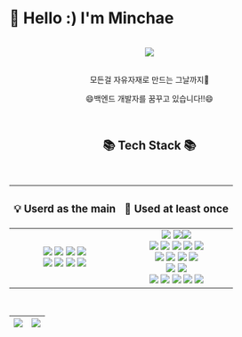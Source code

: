 # 🐣 Hello :) I'm Minchae	
<br>
<div align="center">
	<img src="https://github.com/Minchae128/Minchae128/assets/122027566/b2afb71d-9bfd-4a9a-8954-4c466c5be53e">
  <br/>
  <br/>
  <p>모든걸 자유자재로 만드는 그날까지🚀</p>
  <p>😄백엔드 개발자를 꿈꾸고 있습니다!!😄</p>
  <br/>
<h2>📚 Tech Stack 📚</h2> <br/>

| <h3>💡 <b>Userd as the main</b></h3> | <h3>📖 <b>Used at least once</b></h3> |
| :------------: | :-------------: |
| 	<img src="https://img.shields.io/badge/Java-007396?style=flat&logo=Conda-Forge&logoColor=white" /> <img src="https://img.shields.io/badge/Spring-6DB33F?style=flat&logo=Spring&logoColor=white" /> <img src="https://img.shields.io/badge/Springboot-6DB33F?style=flat&logo=springboot&logoColor=white"/> <img src="https://img.shields.io/badge/Gradle-02303A?style=flat&logo=gradle&logoColor=white"/> <br> <img src="https://img.shields.io/badge/Mybatis-000000?style=flat&logo=Fluentd&logoColor=white" /> <img src="https://img.shields.io/badge/MySQL-4479A1?style=flat&logo=MySQL&logoColor=white" /> <img src="https://img.shields.io/badge/Apache Tomcat-F8DC75?style=flat&logo=apachetomcat&logoColor=black"/> <img src="https://img.shields.io/badge/Linux-FCC624?style=flat&logo=Linux&logoColor=black" /> | <img src="https://img.shields.io/badge/IntelliJIDEA-000000.svg?style==flat&logo=intellij-idea&logoColor=white"/> <img src="https://img.shields.io/badge/Eclipse%20IDE-2C2255?style=flat&logo=EclipseIDE&logoColor=white" /><img src="https://img.shields.io/badge/Visual%20Studio%20Code-007ACC?style=flat&logo=VisualStudioCode&logoColor=white"/> <br> <img src="https://img.shields.io/badge/HTML5-E34F26?style=flat&logo=html5&logoColor=white"/> <img src="https://img.shields.io/badge/CSS-1572B6?style=flat&logo=css3&logoColor=white"/> <img src="https://img.shields.io/badge/Javascript-F7DF1E?style=flat&logo=javascript&logoColor=black"/> <img src="https://img.shields.io/badge/Figma-%23F24E1E.svg?style=flat&logo=figma&logoColor=white"/> <img src="https://img.shields.io/badge/Bootstrap-7952B3?style=flat&logo=bootstrap&logoColor=white"/> <br>  <img src="https://img.shields.io/badge/Jquery-0769AD?style=flat&logo=jquery&logoColor=white"/> <img src="https://img.shields.io/badge/Thymeleaf-%23005C0F.svg?style=flat&logo=Thymeleaf&logoColor=white"/> <img src="https://img.shields.io/badge/JWT-black?style=flat&logo=JSON%20web%20tokens"/> <img src="https://img.shields.io/badge/Apache%20Maven-C71A36?style=flat&logo=Apache%20Maven&logoColor=white"/> <br> <img src="https://img.shields.io/badge/MongoDB-47A248?style=fflat&logo=MongoDB&logoColor=white"/> <img src="https://img.shields.io/badge/MariaDB-003545?style=flat&logo=mariaDB&logoColor=white"/> <br> <img src="https://img.shields.io/badge/Slack-4A154B?style=flat&logo=slack&logoColor=white"/> <img src="https://img.shields.io/badge/Google%20Drive-4285F4?style=flat&logo=googledrive&logoColor=white"/> <img src="https://img.shields.io/badge/Naver%20Cloud-03C75A?style=flat&logo=naver&logoColor=white"/> <img src="https://img.shields.io/badge/GitHub-181717?style=flat&logo=GitHub&logoColor=white" /> <img src="https://img.shields.io/badge/Git-F05032?style=flat&logo=git&logoColor=white"/> |

<br/>
<div>
<table>
    <thead>
      <tr>
        <th>
            <a href="https://github.com/anuraghazra/github-readme-stats">
<img align="center" src="https://github-readme-stats.vercel.app/api?username=Minchae128&show_icons=true&count_private=true&hide_border=true&rank_icon=github&custom_title=Minchae's&nbsp;github&nbsp;👀" />
          </a>
        </th>
        <th>
          <a href="https://github.com/anuraghazra/github-readme-stats">
          <img align="center"src="https://github-readme-stats.vercel.app/api/top-langs/?username=Minchae128&langs_count=6&layout=compact&hide_border=true&theme=graywhite&custom_title=My&nbsp;Language&nbsp;⌨️" />
          </a>
        </th>
      </tr>
    </thead>
  </table>
</div>
</div>	
	
<!--
**Minchae128/Minchae128** is a ✨ _special_ ✨ repository because its `README.md` (this file) appears on your GitHub profile.

Here are some ideas to get you started:

- 🔭 I’m currently working on ...
- 🌱 I’m currently learning ...
- 👯 I’m looking to collaborate on ...
- 🤔 I’m looking for help with ...
- 💬 Ask me about ...
- 📫 How to reach me: ...
- 😄 Pronouns: ...
- ⚡ Fun fact: ...
-->
